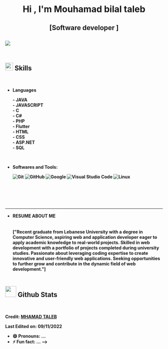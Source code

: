 
<h1 align="center"><b>    Hi , I'm Mouhamad bilal taleb </b>




<h2 width="25" align="center"> [Software developer ]<h2>

<img src="https://user-images.githubusercontent.com/73097560/115834477-dbab4500-a447-11eb-908a-139a6edaec5c.gif"><br><br>

## <img src="https://media2.giphy.com/media/QssGEmpkyEOhBCb7e1/giphy.gif?cid=ecf05e47a0n3gi1bfqntqmob8g9aid1oyj2wr3ds3mg700bl&rid=giphy.gif" width ="25"><b> Skills</b>
<br>

<p align="center">

- **Languages**
    
    <b>- JAVA</b><br>
    <b>- JAVASCRIPT</b><br>
    <b>- C</b><br>
    <b>- C#</b><br>
    <b>- PHP</b><br>
    <b>- Flutter</b><br>
    <b>- HTML<b><br>
    <b>- CSS<b><br>
    <b>- ASP.NET<b><br>
    <b>- SQL<b><br>

   
    
<br>   
    


- **Softwares and Tools**:

    ![Git](https://img.shields.io/badge/git-%23F05033.svg?style=for-the-badge&logo=git&logoColor=white)
    ![GitHub](https://img.shields.io/badge/github-%23121011.svg?style=for-the-badge&logo=github&logoColor=white)
    ![Google](https://img.shields.io/badge/google-%234285F4.svg?style=for-the-badge&logo=google&logoColor=white)
    ![Visual Studio Code](https://img.shields.io/badge/Visual%20Studio%20Code-0078d7.svg?style=for-the-badge&logo=visual-studio-code&logoColor=white)
    ![Linux](https://img.shields.io/badge/Linux-FCC624?style=for-the-badge&logo=linux&logoColor=black) 

<br>


    

</p>

<br>
<br>

-----


- **RESUME ABOUT ME**<br><br><br>
["Recent graduate from Lebanese University with a degree in Computer Science, aspiring web and application developer eager to apply academic knowledge to real-world projects. Skilled in web development with a portfolio of projects completed during university studies. Passionate about leveraging coding expertise to create innovative and user-friendly web applications. Seeking opportunities to further grow and contribute in the dynamic field of web development."]
<br><br>
## <img src="https://media.giphy.com/media/iY8CRBdQXODJSCERIr/giphy.gif" width="35"><b> Github Stats </b>
<br>

<div align="center">



</a>
</div>



Credit: [MHAMAD TALEB ](https://github.com/talebmhamad)

Last Edited on: 09/11/2022
- 😄 Pronouns: ...
- ⚡ Fun fact: ...
-->
